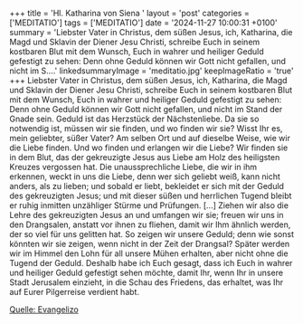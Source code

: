 +++
title = 'Hl. Katharina von Siena  '
layout = 'post'
categories = ['MEDITATIO']
tags = ['MEDITATIO']
date = '2024-11-27 10:00:31 +0100'
summary = 'Liebster Vater in Christus, dem süßen Jesus, ich, Katharina, die Magd und Sklavin der Diener Jesu Christi, schreibe Euch in seinem kostbaren Blut mit dem Wunsch, Euch in wahrer und heiliger Geduld gefestigt zu sehen: Denn ohne Geduld können wir Gott nicht gefallen, und nicht im S....'
linkedsummaryImage = 'meditatio.jpg'
keepImageRatio = 'true'
+++
Liebster Vater in Christus, dem süßen Jesus, ich, Katharina, die Magd und Sklavin der Diener Jesu Christi, schreibe Euch in seinem kostbaren Blut mit dem Wunsch, Euch in wahrer und heiliger Geduld gefestigt zu sehen: Denn ohne Geduld können wir Gott nicht gefallen, und nicht im Stand der Gnade sein.<!--more--> Geduld ist das Herzstück der Nächstenliebe.
Da sie so notwendig ist, müssen wir sie finden, und wo finden wir sie? Wisst Ihr es, mein geliebter, süßer Vater? Am selben Ort und auf dieselbe Weise, wie wir die Liebe finden. Und wo finden und erlangen wir die Liebe? Wir finden sie in dem Blut, das der gekreuzigte Jesus aus Liebe am Holz des heiligsten Kreuzes vergossen hat. Die unaussprechliche Liebe, die wir in ihm erkennen, weckt in uns die Liebe, denn wer sich geliebt weiß, kann nicht anders, als zu lieben; und sobald er liebt, bekleidet er sich mit der Geduld des gekreuzigten Jesus; und mit dieser süßen und herrlichen Tugend bleibt er ruhig inmitten unzähliger Stürme und Prüfungen. […] 
Ziehen wir also die Lehre des gekreuzigten Jesus an und umfangen wir sie; freuen wir uns in den Drangsalen, anstatt vor ihnen zu fliehen, damit wir Ihm ähnlich werden, der so viel für uns gelitten hat. So zeigen wir unsere Geduld; denn wie sonst könnten wir sie zeigen, wenn nicht in der Zeit der Drangsal? Später werden wir im Himmel den Lohn für all unsere Mühen erhalten, aber nicht ohne die Tugend der Geduld. Deshalb habe ich Euch gesagt, dass ich Euch in wahrer und heiliger Geduld gefestigt sehen möchte, damit Ihr, wenn Ihr in unsere Stadt Jerusalem einzieht, in die Schau des Friedens, das erhaltet, was Ihr auf Eurer Pilgerreise verdient habt.


[Quelle: Evangelizo](https://evangeliumtagfuertag.org/DE/gospel)
